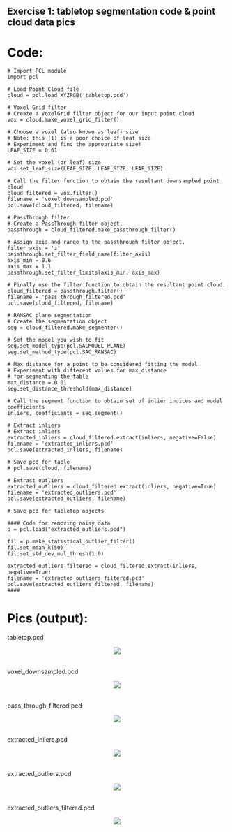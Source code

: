 ## Exercise 1: tabletop segmentation code & point cloud data pics

# Code:
```
# Import PCL module
import pcl

# Load Point Cloud file
cloud = pcl.load_XYZRGB('tabletop.pcd')

# Voxel Grid filter
# Create a VoxelGrid filter object for our input point cloud
vox = cloud.make_voxel_grid_filter()

# Choose a voxel (also known as leaf) size
# Note: this (1) is a poor choice of leaf size   
# Experiment and find the appropriate size!
LEAF_SIZE = 0.01   

# Set the voxel (or leaf) size  
vox.set_leaf_size(LEAF_SIZE, LEAF_SIZE, LEAF_SIZE)

# Call the filter function to obtain the resultant downsampled point cloud
cloud_filtered = vox.filter()
filename = 'voxel_downsampled.pcd'
pcl.save(cloud_filtered, filename)

# PassThrough filter
# Create a PassThrough filter object.
passthrough = cloud_filtered.make_passthrough_filter()

# Assign axis and range to the passthrough filter object.
filter_axis = 'z'
passthrough.set_filter_field_name(filter_axis)
axis_min = 0.6
axis_max = 1.1
passthrough.set_filter_limits(axis_min, axis_max)

# Finally use the filter function to obtain the resultant point cloud. 
cloud_filtered = passthrough.filter()
filename = 'pass_through_filtered.pcd'
pcl.save(cloud_filtered, filename)

# RANSAC plane segmentation
# Create the segmentation object
seg = cloud_filtered.make_segmenter()

# Set the model you wish to fit 
seg.set_model_type(pcl.SACMODEL_PLANE)
seg.set_method_type(pcl.SAC_RANSAC)

# Max distance for a point to be considered fitting the model
# Experiment with different values for max_distance 
# for segmenting the table
max_distance = 0.01
seg.set_distance_threshold(max_distance)

# Call the segment function to obtain set of inlier indices and model coefficients
inliers, coefficients = seg.segment()

# Extract inliers
# Extract inliers
extracted_inliers = cloud_filtered.extract(inliers, negative=False)
filename = 'extracted_inliers.pcd'
pcl.save(extracted_inliers, filename)

# Save pcd for table
# pcl.save(cloud, filename)

# Extract outliers
extracted_outliers = cloud_filtered.extract(inliers, negative=True)
filename = 'extracted_outliers.pcd'
pcl.save(extracted_outliers, filename)

# Save pcd for tabletop objects

#### Code for removing noisy data
p = pcl.load("extracted_outliers.pcd")

fil = p.make_statistical_outlier_filter()
fil.set_mean_k(50)
fil.set_std_dev_mul_thresh(1.0)

extracted_outliers_filtered = cloud_filtered.extract(inliers, negative=True)
filename = 'extracted_outliers_filtered.pcd'
pcl.save(extracted_outliers_filtered, filename)
####
```

# Pics (output):

tabletop.pcd
<div align=center>
	<img src="https://github.com/carldgosselin/robotics/tree/master/Project%203%20-%20RoboND-3D-Perception/misc_images/tabletop.png">	
</div>
<br>

voxel_downsampled.pcd
<div align=center>
	<img src="https://github.com/carldgosselin/robotics/tree/master/Project%203%20-%20RoboND-3D-Perception/misc_images/voxel_downsampled.png">	
</div>
<br>

pass_through_filtered.pcd
<div align=center>
	<img src="https://github.com/carldgosselin/robotics/tree/master/Project%203%20-%20RoboND-3D-Perception/misc_images/pass_through_filtered.png">	
</div>
<br>

extracted_inliers.pcd
<div align=center>
	<img src="https://github.com/carldgosselin/robotics/tree/master/Project%203%20-%20RoboND-3D-Perception/misc_images/extracted_inliers.png">	
</div>
<br>

extracted_outliers.pcd
<div align=center>
	<img src="https://github.com/carldgosselin/robotics/tree/master/Project%203%20-%20RoboND-3D-Perception/misc_images/extracted_outliers.png">	
</div>
<br>

extracted_outliers_filtered.pcd
<div align=center>
	<img src="https://github.com/carldgosselin/robotics/tree/master/Project%203%20-%20RoboND-3D-Perception/misc_images/extracted_outliers_filtered.png">	
</div>
<br>
